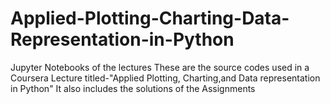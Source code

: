 # Applied-Plotting-Charting-Data-Representation-in-Python
Jupyter Notebooks of the lectures
These are the source codes used in a Coursera Lecture titled-"Applied Plotting, Charting,and Data representation in Python"
It also includes the solutions of the Assignments
